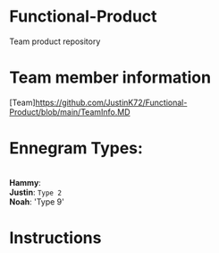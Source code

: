 # Functional-Product
Team product repository
# Team member information
[Team]https://github.com/JustinK72/Functional-Product/blob/main/TeamInfo.MD

# Ennegram Types:
<br> **Hammy**: 
<br> **Justin**: `Type 2`
<br> **Noah**: 'Type 9'

# Instructions
